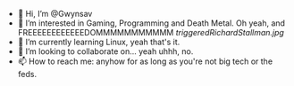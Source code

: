 - 👋 Hi, I’m @Gwynsav
- 👀 I’m interested in Gaming, Programming and Death Metal. Oh yeah, and FREEEEEEEEEEEEDOMMMMMMMMMMM *triggeredRichardStallman.jpg*
- 🌱 I’m currently learning Linux, yeah that's it.
- 💞️ I’m looking to collaborate on... yeah uhhh, no.
- 📫 How to reach me: anyhow for as long as you're not big tech or the feds.

<!---
Gwynsav/Gwynsav is a ✨ special ✨ repository because its `README.md` (this file) appears on your GitHub profile.
You can click the Preview link to take a look at your changes.
--->

